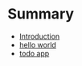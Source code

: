 # Summary

* [Introduction](README.md)
* [hello world](contents/helloworld.md)
* [todo app](contents/todo-app.md)
